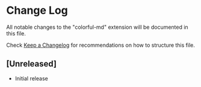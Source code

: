 # Change Log

All notable changes to the "colorful-md" extension will be documented in this file.

Check [Keep a Changelog](http://keepachangelog.com/) for recommendations on how to structure this file.

## [Unreleased]

- Initial release